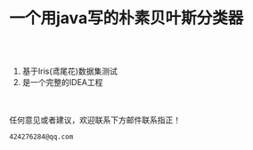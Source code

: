 # 一个用java写的朴素贝叶斯分类器

<br/><br/>
1. 基于Iris(鸢尾花)数据集测试
2. 是一个完整的IDEA工程

<br/><br/>
任何意见或者建议，欢迎联系下方邮件联系指正！
```
424276284@qq.com
```

